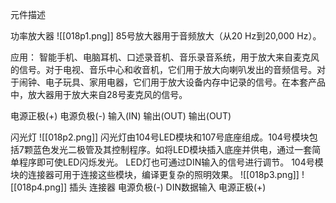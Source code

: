 元件描述

功率放大器
![[018p1.png]]
85号放大器用于音频放大（从20 Hz到20,000 Hz）。

应用： 智能手机、电脑耳机、口述录音机、音乐录音系统，用于放大来自麦克风的信号。对于电视、音乐中心和收音机，它们用于放大向喇叭发出的音频信号。对于闹钟、电子玩具、家用电器，它们用于放大设备内存中记录的信号。在本套产品中，放大器用于放大来自28号麦克风的信号。

电源正极(+)
电源负极(-)
输入(IN)
输出(OUT)
输出(OUT)

闪光灯
![[018p2.png]]
闪光灯由104号LED模块和107号底座组成。104号模块包括7颗蓝色发光二极管及其控制程序。如将LED模块插入底座并供电，通过一套简单程序即可使LED闪烁发光。
LED灯也可通过DIN输入的信号进行调节。
104号模块的连接器可用于连接这些模块，编译更复杂的照明效果。
![[018p3.png]]
![[018p4.png]]
插头
连接器
电源负极(-)
DIN数据输入
电源正极(+)